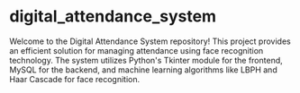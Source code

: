 # digital_attendance_system

Welcome to the Digital Attendance System repository! This project provides an efficient solution for managing attendance using face recognition technology. The system utilizes Python's Tkinter module for the frontend, MySQL for the backend, and machine learning algorithms like LBPH and Haar Cascade for face recognition.

